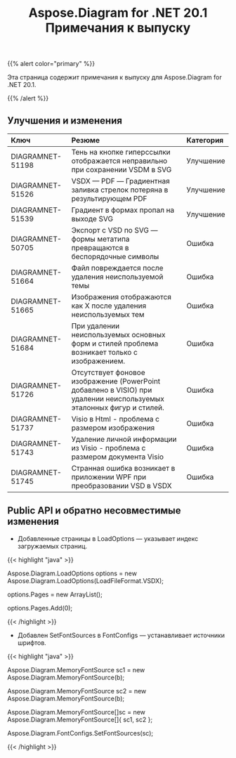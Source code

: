 ﻿---
title: Aspose.Diagram for .NET 20.1 Примечания к выпуску
type: docs
weight: 70
url: /ru/net/aspose-diagram-for-net-20-1-release-notes/
---
{{% alert color="primary" %}} 

Эта страница содержит примечания к выпуску для Aspose.Diagram for .NET 20.1.

{{% /alert %}} 
## **Улучшения и изменения**

|**Ключ**|**Резюме**|**Категория**|
|:- |:- |:- |
|DIAGRAMNET-51198|Тень на кнопке гиперссылки отображается неправильно при сохранении VSDM в SVG|Улучшение|
|DIAGRAMNET-51526|VSDX — PDF — Градиентная заливка стрелок потеряна в результирующем PDF|Улучшение|
|DIAGRAMNET-51539|Градиент в формах пропал на выходе SVG|Улучшение|
|DIAGRAMNET-50705|Экспорт с VSD по SVG — формы метатипа превращаются в беспорядочные символы|Ошибка|
|DIAGRAMNET-51664|Файл повреждается после удаления неиспользуемой темы|Ошибка|
|DIAGRAMNET-51665|Изображения отображаются как X после удаления неиспользуемых тем|Ошибка|
|DIAGRAMNET-51684|При удалении неиспользуемых основных форм и стилей проблема возникает только с изображением.|Ошибка|
|DIAGRAMNET-51726|Отсутствует фоновое изображение (PowerPoint добавлено в VISIO) при удалении неиспользуемых эталонных фигур и стилей.|Ошибка|
|DIAGRAMNET-51737|Visio в Html - проблема с размером изображения|Ошибка|
|DIAGRAMNET-51743|Удаление личной информации из Visio - проблема с размером документа Visio|Ошибка|
|DIAGRAMNET-51745|Странная ошибка возникает в приложении WPF при преобразовании VSD в VSDX|Ошибка|

## **Public API и обратно несовместимые изменения**
- Добавленные страницы в LoadOptions — указывает индекс загружаемых страниц.



{{< highlight "java" >}}

Aspose.Diagram.LoadOptions options = new Aspose.Diagram.LoadOptions(LoadFileFormat.VSDX);

options.Pages = new ArrayList();

options.Pages.Add(0);

{{< /highlight >}}

- Добавлен SetFontSources в FontConfigs — устанавливает источники шрифтов.

{{< highlight "java" >}}

Aspose.Diagram.MemoryFontSource sc1 = new Aspose.Diagram.MemoryFontSource(b);

Aspose.Diagram.MemoryFontSource sc2 = new Aspose.Diagram.MemoryFontSource(b);

Aspose.Diagram.MemoryFontSource[]sc = new Aspose.Diagram.MemoryFontSource[]{ sc1, sc2 };

Aspose.Diagram.FontConfigs.SetFontSources(sc); 

{{< /highlight >}}
